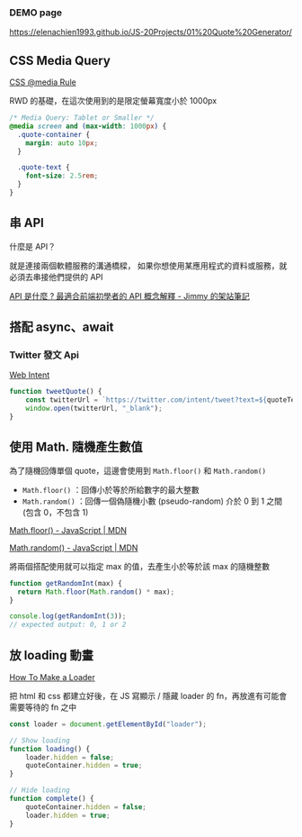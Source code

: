 ### DEMO page
https://elenachien1993.github.io/JS-20Projects/01%20Quote%20Generator/

## CSS Media Query

[CSS @media Rule](https://www.w3schools.com/cssref/css3_pr_mediaquery.asp)

RWD 的基礎，在這次使用到的是限定螢幕寬度小於 1000px 

```css
/* Media Query: Tablet or Smaller */
@media screen and (max-width: 1000px) {
  .quote-container {
    margin: auto 10px;
  }

  .quote-text {
    font-size: 2.5rem;
  }
}
```

## 串 API

什麼是 API？

就是連接兩個軟體服務的溝通橋樑，
如果你想使用某應用程式的資料或服務，就必須去串接他們提供的 API

[API 是什麼 ? 最適合前端初學者的 API 概念解釋 - Jimmy 的架站筆記](https://jimmyswebnote.com/what-is-api/)

## 搭配 async、await

### Twitter 發文 Api

[Web Intent](https://developer.twitter.com/en/docs/twitter-for-websites/tweet-button/guides/web-intent)

```jsx
function tweetQuote() {
    const twitterUrl = `https://twitter.com/intent/tweet?text=${quoteText.textContent} - ${authorText.textContent}`;
    window.open(twitterUrl, "_blank");
}
```

## 使用 Math. 隨機產生數值

為了隨機回傳單個 quote，這邊會使用到 `Math.floor()` 和 `Math.random()` 

- `Math.floor()` ：回傳小於等於所給數字的最大整數
- `Math.random()` ：回傳一個偽隨機小數 (pseudo-random) 介於 0 到 1 之間 (包含 0，不包含 1)

[Math.floor() - JavaScript | MDN](https://developer.mozilla.org/zh-TW/docs/Web/JavaScript/Reference/Global_Objects/Math/floor)

[Math.random() - JavaScript | MDN](https://developer.mozilla.org/zh-TW/docs/Web/JavaScript/Reference/Global_Objects/Math/random)

將兩個搭配使用就可以指定 max 的值，去產生小於等於該 max 的隨機整數

```jsx
function getRandomInt(max) {
  return Math.floor(Math.random() * max);
}

console.log(getRandomInt(3));
// expected output: 0, 1 or 2
```

## 放 loading 動畫

[How To Make a Loader](https://www.w3schools.com/howto/howto_css_loader.asp)

把 html 和 css 都建立好後，在 JS 寫顯示 / 隱藏 loader 的 fn，再放進有可能會需要等待的 fn 之中

```jsx
const loader = document.getElementById("loader");

// Show loading
function loading() {
    loader.hidden = false;
    quoteContainer.hidden = true;
}

// Hide loading
function complete() {
    quoteContainer.hidden = false;
    loader.hidden = true;
}
```
